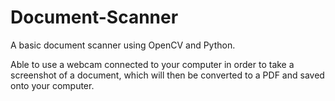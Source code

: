# Document-Scanner
A basic document scanner using OpenCV and Python.

Able to use a webcam connected to your computer in order to take a screenshot of a document, which will then be converted to a PDF and saved onto your computer.
